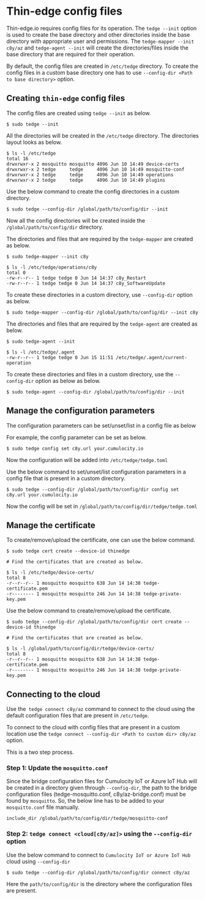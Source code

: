 # Thin-edge config files

Thin-edge.io requires config files for its operation. The `tedge --init` option is used to create
the base directory and other directories inside the base directory with appropriate user and permissions.
The `tedge-mapper --init c8y/az` and `tedge-agent --init` will create the
directories/files inside the base directory that are required for their operation.

By default, the config files are created in `/etc/tedge` directory. To create the config files in 
a custom base directory one has to use `--config-dir <Path to base directory>` option.

## Creating `thin-edge` config files

The config files are created using `tedge --init` as below.

```shell
$ sudo tedge --init
```

All the directories will be created in the `/etc/tedge` directory. The directories layout looks as below.

```shell
$ ls -l /etc/tedge
total 16
drwxrwxr-x 2 mosquitto mosquitto 4096 Jun 10 14:49 device-certs
drwxrwxr-x 2 tedge     tedge     4096 Jun 10 14:49 mosquitto-conf
drwxrwxr-x 2 tedge     tedge     4096 Jun 10 14:49 operations
drwxrwxr-x 2 tedge     tedge     4096 Jun 10 14:49 plugins
```

Use the below command to create the config directories in a custom directory.

```shell
$ sudo tedge --config-dir /global/path/to/config/dir --init
```

Now all the config directories will be created inside the `/global/path/to/config/dir` directory.


The directories and files that are required by the `tedge-mapper` are created as below.

```shell
$ sudo tedge-mapper --init c8y

$ ls -l /etc/tedge/operations/c8y
total 0
-rw-r--r-- 1 tedge tedge 0 Jun 14 14:37 c8y_Restart
-rw-r--r-- 1 tedge tedge 0 Jun 14 14:37 c8y_SoftwareUpdate
```
To create these directories in a custom directory, use `--config-dir` option as below.

```shell
$ sudo tedge-mapper --config-dir /global/path/to/config/dir --init c8y
```

The directories and files that are required by the `tedge-agent` are created as below.

```shell
$ sudo tedge-agent --init

$ ls -l /etc/tedge/.agent
-rw-r--r-- 1 tedge tedge 0 Jun 15 11:51 /etc/tedge/.agent/current-operation
```
To create these directories and files in a custom directory, use the `--config-dir` option as below as below.

```shell
$ sudo tedge-agent --config-dir /global/path/to/config/dir --init
```

## Manage the configuration parameters

The configuration parameters can be set/unset/list in a config file as below

For example, the config parameter can be set as below.

```shell
$ sudo tedge config set c8y.url your.cumulocity.io
```
Now the configuration will be added into `/etc/tedge/tedge.toml`

Use the below command to set/unset/list configuration parameters in a config file that is present
in a custom directory.

```shell
$ sudo tedge --config-dir /global/path/to/config/dir config set c8y.url your.cumulocity.io
```

Now the config will be set in `/global/path/to/config/dir/tedge/tedge.toml`

## Manage the certificate

To create/remove/upload the certificate, one can use the below command.

```shell
$ sudo tedge cert create --device-id thinedge

# Find the certificates that are created as below.

$ ls -l /etc/tedge/device-certs/
total 8
-r--r--r-- 1 mosquitto mosquitto 638 Jun 14 14:38 tedge-certificate.pem
-r-------- 1 mosquitto mosquitto 246 Jun 14 14:38 tedge-private-key.pem
```

Use the below command to create/remove/upload the certificate.

```shell
$ sudo tedge --config-dir /global/path/to/config/dir cert create --device-id thinedge

# Find the certificates that are created as below.

$ ls -l /global/path/to/config/dir/tedge/device-certs/
total 8
-r--r--r-- 1 mosquitto mosquitto 638 Jun 14 14:38 tedge-certificate.pem
-r-------- 1 mosquitto mosquitto 246 Jun 14 14:38 tedge-private-key.pem
```

## Connecting to the cloud

Use the` tedge connect c8y/az` command to connect to the cloud using the default configuration files
that are present in `/etc/tedge`.

To connect to the cloud with config files that are present in a custom location use
the `tedge connect --config-dir <Path to custom dir> c8y/az` option.

This is a two step process.

### Step 1: Update the `mosquitto.conf`

Since the bridge configuration files for Cumulocity IoT or Azure IoT Hub will be created in a directory given through `--config-dir`,
the path to the bridge configuration files (tedge-mosquitto.conf, c8y/az-bridge.conf) must be found by `mosquitto`.
So, the below line has to be added to your `mosquitto.conf` file manually.

```include_dir /global/path/to/config/dir/tedge/mosquitto-conf```

### Step 2: `tedge connect <cloud[c8y/az]>` using the `--config-dir` option

Use the below command to connect to `Cumulocity IoT or Azure IoT Hub` cloud using `--config-dir`

```shell
$ sudo tedge --config-dir /global/path/to/config/dir connect c8y/az
```

Here the `path/to/config/dir` is the directory where the configuration files are present.

